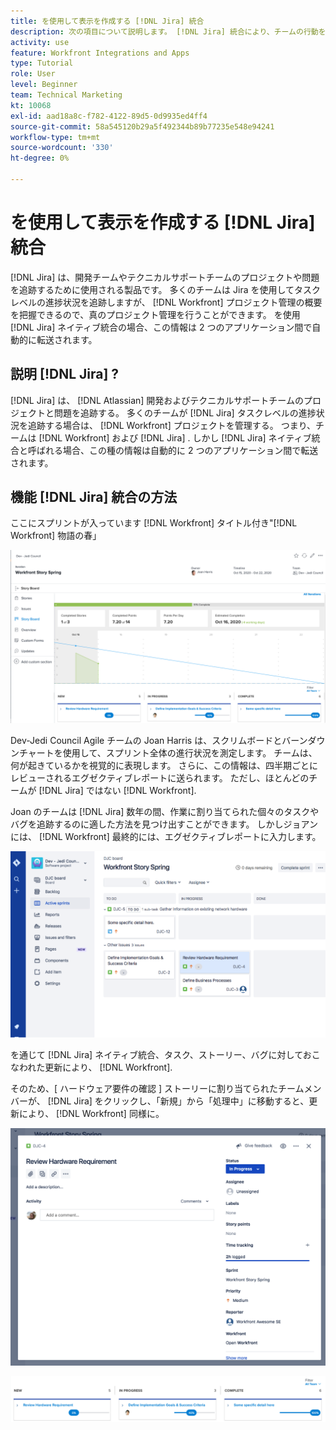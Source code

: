 ```yaml
---
title: を使用して表示を作成する [!DNL Jira] 統合
description: 次の項目について説明します。 [!DNL Jira] 統合により、チームの行動を可視化できます。
activity: use
feature: Workfront Integrations and Apps
type: Tutorial
role: User
level: Beginner
team: Technical Marketing
kt: 10068
exl-id: aad18a8c-f782-4122-89d5-0d9935ed4ff4
source-git-commit: 58a545120b29a5f492344b89b77235e548e94241
workflow-type: tm+mt
source-wordcount: '330'
ht-degree: 0%

---
```


# を使用して表示を作成する [!DNL Jira] 統合

[!DNL Jira]  は、開発チームやテクニカルサポートチームのプロジェクトや問題を追跡するために使用される製品です。 多くのチームは Jira を使用してタスクレベルの進捗状況を追跡しますが、 [!DNL Workfront] プロジェクト管理の概要を把握できるので、真のプロジェクト管理を行うことができます。 を使用 [!DNL Jira]  ネイティブ統合の場合、この情報は 2 つのアプリケーション間で自動的に転送されます。

## 説明 [!DNL Jira] ?

[!DNL Jira]  は、 [!DNL Atlassian] 開発およびテクニカルサポートチームのプロジェクトと問題を追跡する。 多くのチームが [!DNL Jira]  タスクレベルの進捗状況を追跡する場合は、 [!DNL Workfront] プロジェクトを管理する。 つまり、チームは [!DNL Workfront] および [!DNL Jira] . しかし [!DNL Jira]  ネイティブ統合と呼ばれる場合、この種の情報は自動的に 2 つのアプリケーション間で転送されます。

## 機能 [!DNL Jira]  統合の方法

ここにスプリントが入っています [!DNL Workfront] タイトル付き&quot;[!DNL Workfront] 物語の春」

![ストーリーボードバーンダウングラフ](assets/Jira01.png)

Dev-Jedi Council Agile チームの Joan Harris は、スクリムボードとバーンダウンチャートを使用して、スプリント全体の進行状況を測定します。 チームは、何が起きているかを視覚的に表現します。 さらに、この情報は、四半期ごとにレビューされるエグゼクティブレポートに送られます。 ただし、ほとんどのチームが [!DNL Jira] ではない [!DNL Workfront].

Joan のチームは [!DNL Jira]  数年の間、作業に割り当てられた個々のタスクやバグを追跡するのに適した方法を見つけ出すことができます。 しかしジョアンには、 [!DNL Workfront] 最終的には、エグゼクティブレポートに入力します。

![Jira ストーリーボード](assets/Jira02.png)

を通じて [!DNL Jira]  ネイティブ統合、タスク、ストーリー、バグに対しておこなわれた更新により、 [!DNL Workfront].

そのため、[ ハードウェア要件の確認 ] ストーリーに割り当てられたチームメンバーが、 [!DNL Jira] をクリックし、「新規」から「処理中」に移動すると、更新により、 [!DNL Workfront] 同様に。

![Jira ステータスページ](assets/Jira03.png)

![ステータス列](assets/Jira04.png)
